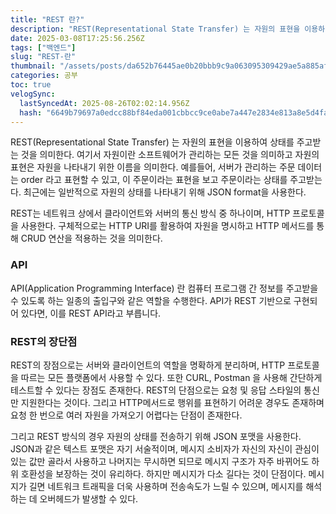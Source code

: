 ```yaml
---
title: "REST 란?"
description: "REST(Representational State Transfer) 는 자원의 표현을 이용하여 상태를 주고받는 것을 의미한다. 여기서 자원이란 소프트웨어가 관리하는 모든 것을 의미하고 자원의 표현은 자원을 나타내기 위한 이름을 의미한다. 예를들어, 서버가 관리하는 주문"
date: 2025-03-08T17:25:56.256Z
tags: ["백엔드"]
slug: "REST-란"
thumbnail: "/assets/posts/da652b76445ae0b20bbb9c9a063095309429ae5a885af1f59148ad42d4ecae0a.png"
categories: 공부
toc: true
velogSync:
  lastSyncedAt: 2025-08-26T02:02:14.956Z
  hash: "6649b79697a0edcc88bf84eda001cbbcc9ce0abe7a447e2834e813a8e5d4facd"
---
```


REST(Representational State Transfer) 는 자원의 표현을 이용하여 상태를 주고받는 것을 의미한다. 여기서 자원이란 소프트웨어가 관리하는 모든 것을 의미하고 자원의 표현은 자원을 나타내기 위한 이름을 의미한다. 예를들어, 서버가 관리하는 주문 데이터는 order 라고 표현할 수 있고, 이 주문이라는 표현을 보고 주문이라는 상태를 주고받는다. 최근에는 일반적으로 자원의 상태를 나타내기 위해 JSON format을 사용한다. 

REST는 네트워크 상에서 클라이언트와 서버의 통신 방식 중 하나이며, HTTP 프로토콜을 사용한다. 구체적으로는 HTTP URI를 활용하여 자원을 명시하고 HTTP 메서드를 통해 CRUD 연산을 적용하는 것을 의미한다.

### API
API(Application Programming Interface) 란 컴퓨터 프로그램 간 정보를 주고받을 수 있도록 하는 일종의 출입구와 같은 역할을 수행한다. API가 REST 기반으로 구현되어 있다면, 이를 REST API라고 부릅니다.

### REST의 장단점
REST의 장점으로는 서버와 클라이언트의 역할을 명확하게 분리하며, HTTP 프로토콜을 따르는 모든 플랫폼에서 사용할 수 있다. 또한 CURL, Postman 을 사용해 간단하게 테스트할 수 있다는 장점도 존재한다.
REST의 단점으로는 요청 및 응답 스타일의 통신만 지원한다는 것이다. 그리고 HTTP메서드로 행위를 표현하기 어려운 경우도 존재하며 요청 한 번으로 여러 자원을 가져오기 어렵다는 단점이 존재한다.

그리고 REST 방식의 경우 자원의 상태를 전송하기 위해 JSON 포맷을 사용한다. JSON과 같은 텍스트 포맷은 자기 서술적이며, 메시지 소비자가 자신의 자신이 관심이 있는 값만 골라서 사용하고 나머지는 무시하면 되므로 메시지 구조가 자주 바뀌어도 하위 호환성을 보장하는 것이 유리하다. 하지만 메시지가 다소 길다는 것이 단점이다. 메시지가 길면 네트워크 트래픽을 더욱 사용하며 전송속도가 느릴 수 있으며, 메시지를 해석하는 데 오버헤드가 발생할 수 있다.